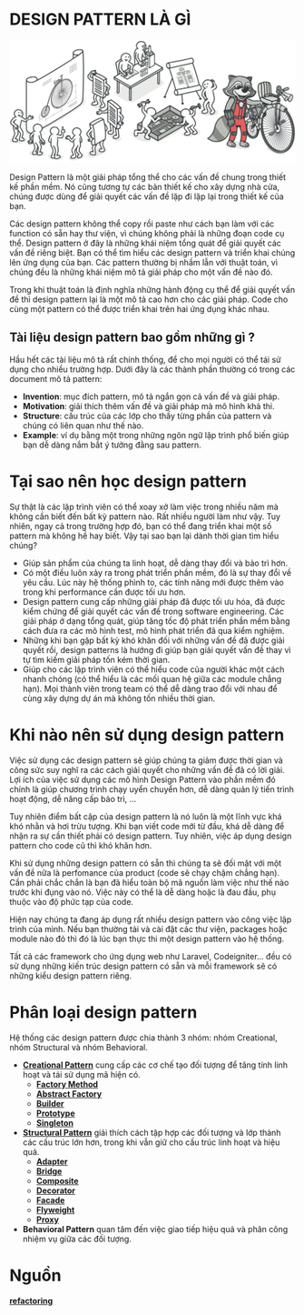 # DESIGN PATTERN LÀ GÌ

![design-pattern](./assets/design-patterns.png)

Design Pattern là một giải pháp tổng thể cho các vấn đề chung trong thiết kế phần mềm. Nó cũng tương tự các bản thiết kế cho xây dựng nhà cửa, chúng được dùng để giải quyết các vấn đề lặp đi lặp lại trong thiết kế của bạn.

Các design pattern không thể copy rồi paste như cách bạn làm với các function có sẵn hay thư viện, vì chúng không phải là những đoạn code cụ thể. Design pattern ở đây là những khái niệm tổng quát để giải quyết các vấn đề riêng biệt. Bạn có thể tìm hiểu các design pattern và triển khai chúng lên ứng dụng của bạn. Các pattern thường bị nhầm lẫn với thuật toán, vì chúng đều là những khái niệm mô tả giải pháp cho một vấn đề nào đó. 

Trong khi thuật toán là định nghĩa những hành động cụ thể để giải quyết vấn đề thì design pattern lại là một mô tả cao hơn cho các giải pháp. Code cho cùng một pattern có thể được triển khai trên hai ứng dụng khác nhau.

## Tài liệu design pattern bao gồm những gì ?

Hầu hết các tài liệu mô tả rất chính thống, để cho mọi người có thể tái sử dụng cho nhiều trường hợp. Dưới đây là các thành phần thường có trong các document mô tả pattern:

- **Invention**: mục đích pattern, mô tả ngắn gọn cả vấn đề và giải pháp.
- **Motivation**: giải thích thêm vấn đề và giải pháp mà mô hình khả thi.
- **Structure**: cấu trúc của các lớp cho thấy từng phần của pattern và chúng có liên quan như thế nào.
- **Example**: ví dụ bằng một trong những ngôn ngữ lập trình phổ biến giúp bạn dễ dàng nắm bắt ý tưởng đằng sau pattern.

# Tại sao nên học design pattern

Sự thật là các lập trình viên có thể xoay xở làm việc trong nhiều năm mà không cần biết đến bất kỳ pattern nào. Rất nhiều người làm như vậy. Tuy nhiên, ngay cả trong trường hợp đó, bạn có thể đang triển khai một số pattern mà không hề hay biết. Vậy tại sao bạn lại dành thời gian tìm hiểu chúng?

- Giúp sản phẩm của chúng ta linh hoạt, dễ dàng thay đổi và bảo trì hơn.
- Có một điều luôn xảy ra trong phát triển phần mềm, đó là sự thay đổi về yêu cầu. Lúc này hệ thống phình to, các tính năng mới được thêm vào trong khi performance cần được tối ưu hơn.
- Design pattern cung cấp những giải pháp đã được tối ưu hóa, đã được kiểm chứng để giải quyết các vấn đề trong software engineering. Các giải pháp ở dạng tổng quát, giúp tăng tốc độ phát triển phần mềm bằng cách đưa ra các mô hình test, mô hình phát triển đã qua kiểm nghiệm.
- Những khi bạn gặp bất kỳ khó khăn đối với những vấn đề đã được giải quyết rồi, design patterns là hướng đi giúp bạn giải quyết vấn đề thay vì tự tìm kiếm giải pháp tốn kém thời gian.
- Giúp cho các lập trình viên có thể hiểu code của người khác một cách nhanh chóng (có thể hiểu là các mối quan hệ giữa các module chẳng hạn). Mọi thành viên trong team có thể dễ dàng trao đổi với nhau để cùng xây dựng dự án mà không tốn nhiều thời gian.

# Khi nào nên sử dụng design pattern

Việc sử dụng các design pattern sẽ giúp chúng ta giảm được thời gian và công sức suy nghĩ ra các cách giải quyết cho những vấn đề đã có lời giải. Lợi ích của việc sử dụng các mô hình Design Pattern vào phần mềm đó chính là giúp chương trình chạy uyển chuyển hơn, dễ dàng quản lý tiến trình hoạt động, dễ nâng cấp bảo trì, …

Tuy nhiên điểm bất cập của design pattern là nó luôn là một lĩnh vực khá khó nhằn và hơi trừu tượng. Khi bạn viết code mới từ đầu, khá dễ dàng để nhận ra sự cần thiết phải có design pattern. Tuy nhiên, việc áp dụng design pattern cho code cũ thì khó khăn hơn.

Khi sử dụng những design pattern có sẵn thì chúng ta sẽ đối mặt với một vấn đề nữa là perfomance của product (code sẽ chạy chậm chẳng hạn). Cần phải chắc chắn là bạn đã hiểu toàn bộ mã nguồn làm việc như thế nào trước khi đụng vào nó. Việc này có thể là dễ dàng hoặc là đau đầu, phụ thuộc vào độ phức tạp của code.

Hiện nay chúng ta đang áp dụng rất nhiều design pattern vào công việc lập trình của mình. Nếu bạn thường tải và cài đặt các thư viện, packages hoặc module nào đó thì đó là lúc bạn thực thi một design pattern vào hệ thống.

Tất cả các framework cho ứng dụng web như Laravel, Codeigniter… đều có sử dụng những kiến trúc design pattern có sẵn và mỗi framework sẽ có những kiểu design pattern riêng.

# Phân loại design pattern

Hệ thống các design pattern được chia thành 3 nhóm: nhóm Creational, nhóm Structural và nhóm Behavioral.

- [**Creational Pattern**](./creational-pattern) cung cấp các cơ chế tạo đối tượng để tăng tính linh hoạt và tái sử dụng mã hiện có.
    + [**Factory Method**](./creational-pattern/factory-method)
    + [**Abstract Factory**](./creational-pattern/abstract-factory)
    + [**Builder**](./creational-pattern/builder)
    + [**Prototype**](./creational-pattern/prototype)
    + [**Singleton**](./creational-pattern/singleton)
- [**Structural Pattern**](./structural-pattern) giải thích cách tập hợp các đối tượng và lớp thành các cấu trúc lớn hơn, trong khi vẫn giữ cho cấu trúc linh hoạt và hiệu quả.
    + [**Adapter**](./structural-pattern/adapter)
    + [**Bridge**](./structural-pattern/bridge)
    + [**Composite**](./structural-pattern/composite)
    + [**Decorator**](./structural-pattern/decorator)
    + [**Facade**](./structural-pattern/facade)
    + [**Flyweight**](./structural-pattern/flyweight)
    + [**Proxy**](./structural-pattern/proxy)
- **Behavioral Pattern** quan tâm đến việc giao tiếp hiệu quả và phân công nhiệm vụ giữa các đối tượng.

# Nguồn

[**refactoring**](https://refactoring.guru/design-patterns)